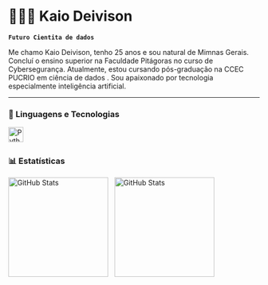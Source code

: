 # 👩🏻‍💻 Kaio Deivison

**`Futuro Cientita de dados`**

Me chamo Kaio Deivison, tenho 25 anos e sou natural de Mimnas Gerais. Concluí o ensino superior na Faculdade Pitágoras no curso de Cybersegurança. Atualmente, estou cursando pós-graduação na CCEC PUCRIO em ciência de dados . Sou apaixonado por tecnologia especialmente inteligência artificial.

---

### 🤖 Linguagens e Tecnologias

<img 
    align="left" 
    alt="Python" 
    title="Python"
    width="30px" 
    style="padding-right: 10px;" 
    src="https://cdn.jsdelivr.net/gh/devicons/devicon@latest/icons/python/python-original.svg" 
/>

<br/>
<br/>

### 📊 Estatísticas

<p>
  <img 
    align="left" 
    alt="GitHub Stats" 
    height="200" 
    style="padding-right: 10px;" 
    src="https://github-readme-stats.vercel.app/api?username=Larissakich&show_icons=true&theme=tokyonight&include_all_commits=true&locale=pt-br" 
  />

<img 
      align="left" 
      alt="GitHub Stats" 
      height="200" 
      src="https://github-readme-stats.vercel.app/api/top-langs/?username=KaioD14&theme=tokyonight&layout=compact&custom_title=Tecnologias&langs_count=9" 
  />

</p>

